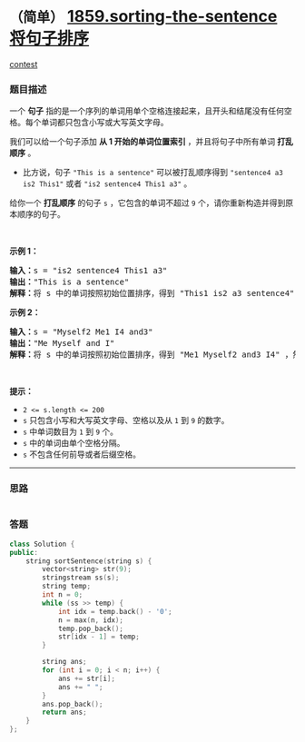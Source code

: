 # `（简单）` [1859.sorting-the-sentence 将句子排序](https://leetcode-cn.com/problems/sorting-the-sentence/)

[contest](https://leetcode-cn.com/contest/biweekly-contest-52/problems/sorting-the-sentence/)

### 题目描述
<p>一个 <strong>句子</strong>&nbsp;指的是一个序列的单词用单个空格连接起来，且开头和结尾没有任何空格。每个单词都只包含小写或大写英文字母。</p>

<p>我们可以给一个句子添加 <strong>从 1 开始的单词位置索引 </strong>，并且将句子中所有单词&nbsp;<strong>打乱顺序</strong>&nbsp;。</p>

<ul>
	<li>比方说，句子&nbsp;<code>"This is a sentence"</code>&nbsp;可以被打乱顺序得到&nbsp;<code>"sentence4 a3 is2 This1"</code>&nbsp;或者&nbsp;<code>"is2 sentence4 This1 a3"</code>&nbsp;。</li>
</ul>

<p>给你一个 <strong>打乱顺序</strong>&nbsp;的句子&nbsp;<code>s</code>&nbsp;，它包含的单词不超过&nbsp;<code>9</code>&nbsp;个，请你重新构造并得到原本顺序的句子。</p>

<p>&nbsp;</p>

<p><strong>示例 1：</strong></p>

<pre><b>输入：</b>s = "is2 sentence4 This1 a3"
<b>输出：</b>"This is a sentence"
<b>解释：</b>将 s 中的单词按照初始位置排序，得到 "This1 is2 a3 sentence4" ，然后删除数字。
</pre>

<p><strong>示例 2：</strong></p>

<pre><b>输入：</b>s = "Myself2 Me1 I4 and3"
<b>输出：</b>"Me Myself and I"
<b>解释：</b>将 s 中的单词按照初始位置排序，得到 "Me1 Myself2 and3 I4" ，然后删除数字。</pre>

<p>&nbsp;</p>

<p><strong>提示：</strong></p>

<ul>
	<li><code>2 &lt;= s.length &lt;= 200</code></li>
	<li><code>s</code>&nbsp;只包含小写和大写英文字母、空格以及从&nbsp;<code>1</code>&nbsp;到&nbsp;<code>9</code>&nbsp;的数字。</li>
	<li><code>s</code>&nbsp;中单词数目为&nbsp;<code>1</code>&nbsp;到&nbsp;<code>9</code>&nbsp;个。</li>
	<li><code>s</code>&nbsp;中的单词由单个空格分隔。</li>
	<li><code>s</code>&nbsp;不包含任何前导或者后缀空格。</li>
</ul>


---
### 思路
```
```



### 答题
``` C++
class Solution {
public:
    string sortSentence(string s) {
        vector<string> str(9);
        stringstream ss(s);
        string temp;
        int n = 0;
        while (ss >> temp) {
            int idx = temp.back() - '0';
            n = max(n, idx);
            temp.pop_back();
            str[idx - 1] = temp;
        }

        string ans;
        for (int i = 0; i < n; i++) {
            ans += str[i];
            ans += " ";
        }
        ans.pop_back();
        return ans;
    }
};
```




